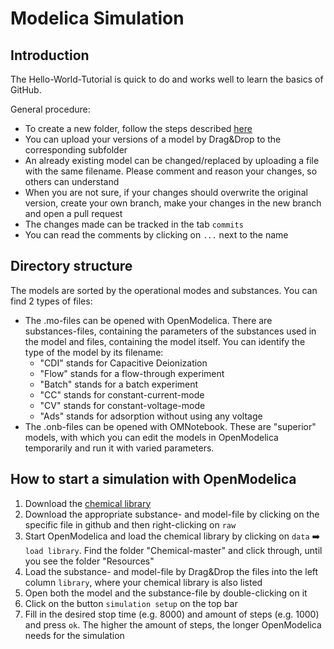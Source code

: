 # Modelica Simulation

## Introduction

The Hello-World-Tutorial is quick to do and works well to learn the basics of GitHub. 

General procedure:
- To create a new folder, follow the steps described [here](https://github.com/KirstieJane/STEMMRoleModels/wiki/Creating-new-folders-in-GitHub-repository-via-the-browser)
- You can upload your versions of a model by Drag&Drop to the corresponding subfolder
- An already existing model can be changed/replaced by uploading a file with the same filename. Please comment and reason your changes, so others can understand
- When you are not sure, if your changes should overwrite the original version, create your own branch, make your changes in the new branch and open a pull request
- The changes made can be tracked in the tab `commits`
- You can read the comments by clicking on `...` next to the name

## Directory structure

The models are sorted by the operational modes and substances.
You can find 2 types of files:
- The .mo-files can be opened with OpenModelica. There are substances-files, containing the parameters of the substances used in the model and files, containing the model itself. You can identify the type of the model by its filename:
  - "CDI" stands for Capacitive Deionization
  - "Flow" stands for a flow-through experiment
  - "Batch" stands for a batch experiment
  - "CC" stands for constant-current-mode
  - "CV" stands for constant-voltage-mode
  - "Ads" stands for adsorption without using any voltage
- The .onb-files can be opened with OMNotebook. These are "superior" models, with which you can edit the models in OpenModelica temporarily and run it with varied parameters.

## How to start a simulation with OpenModelica

1. Download the [chemical library](https://github.com/MarekMatejak/Chemical)
2. Download the appropriate substance- and model-file by clicking on the specific file in github and then right-clicking on `raw`
3. Start OpenModelica and load the chemical library by clicking on `data` :arrow_right: `load library`. Find the folder "Chemical-master" and click through, until you see the folder "Resources"
4. Load the substance- and model-file by Drag&Drop the files into the left column `library`, where your chemical library is also listed
5. Open both the model and the substance-file by double-clicking on it
6. Click on the button `simulation setup` on the top bar
7. Fill in the desired stop time (e.g. 8000) and amount of steps (e.g. 1000) and press `ok`. The higher the amount of steps, the longer OpenModelica needs for the simulation
